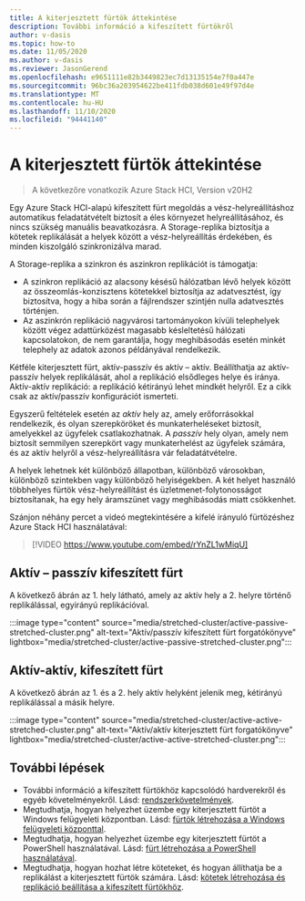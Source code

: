 ```yaml
---
title: A kiterjesztett fürtök áttekintése
description: További információ a kifeszített fürtökről
author: v-dasis
ms.topic: how-to
ms.date: 11/05/2020
ms.author: v-dasis
ms.reviewer: JasonGerend
ms.openlocfilehash: e9651111e82b3449823ec7d13135154e7f0a447e
ms.sourcegitcommit: 96bc36a203954622be411fdb038d601e49f97d4e
ms.translationtype: MT
ms.contentlocale: hu-HU
ms.lasthandoff: 11/10/2020
ms.locfileid: "94441140"
---
```

# <a name="stretched-clusters-overview"></a>A kiterjesztett fürtök áttekintése

> A következőre vonatkozik Azure Stack HCI, Version v20H2

Egy Azure Stack HCI-alapú kifeszített fürt megoldás a vész-helyreállításhoz automatikus feladatátvételt biztosít a éles környezet helyreállításához, és nincs szükség manuális beavatkozásra. A Storage-replika biztosítja a kötetek replikálását a helyek között a vész-helyreállítás érdekében, és minden kiszolgáló szinkronizálva marad.

A Storage-replika a szinkron és aszinkron replikációt is támogatja:

- A szinkron replikáció az alacsony késésű hálózatban lévő helyek között az összeomlás-konzisztens kötetekkel biztosítja az adatvesztést, így biztosítva, hogy a hiba során a fájlrendszer szintjén nulla adatvesztés történjen.
- Az aszinkrón replikáció nagyvárosi tartományokon kívüli telephelyek között végez adattürközést magasabb késleltetésű hálózati kapcsolatokon, de nem garantálja, hogy meghibásodás esetén minkét telephely az adatok azonos példányával rendelkezik.

Kétféle kiterjesztett fürt, aktív-passzív és aktív – aktív. Beállíthatja az aktív-passzív helyek replikálását, ahol a replikáció elsődleges helye és iránya. Aktív-aktív replikáció: a replikáció kétirányú lehet mindkét helyről. Ez a cikk csak az aktív/passzív konfigurációt ismerteti.

Egyszerű feltételek esetén az *aktív* hely az, amely erőforrásokkal rendelkezik, és olyan szerepköröket és munkaterheléseket biztosít, amelyekkel az ügyfelek csatlakozhatnak. A *passzív* hely olyan, amely nem biztosít semmilyen szerepkört vagy munkaterhelést az ügyfelek számára, és az aktív helyről a vész-helyreállításra vár feladatátvételre.

A helyek lehetnek két különböző állapotban, különböző városokban, különböző szintekben vagy különböző helyiségekben. A két helyet használó többhelyes fürtök vész-helyreállítást és üzletmenet-folytonosságot biztosítanak, ha egy hely áramszünet vagy meghibásodás miatt csökkenhet.

Szánjon néhány percet a videó megtekintésére a kifelé irányuló fürtözéshez Azure Stack HCI használatával:
> [!VIDEO https://www.youtube.com/embed/rYnZL1wMiqU]

## <a name="active-passive-stretched-cluster"></a>Aktív – passzív kifeszített fürt

A következő ábrán az 1. hely látható, amely az aktív hely a 2. helyre történő replikálással, egyirányú replikációval.

:::image type="content" source="media/stretched-cluster/active-passive-stretched-cluster.png" alt-text="Aktív/passzív kifeszített fürt forgatókönyve"  lightbox="media/stretched-cluster/active-passive-stretched-cluster.png":::

## <a name="active-active-stretched-cluster"></a>Aktív-aktív, kifeszített fürt

A következő ábrán az 1. és a 2. hely aktív helyként jelenik meg, kétirányú replikálással a másik helyre.

:::image type="content" source="media/stretched-cluster/active-active-stretched-cluster.png" alt-text="Aktív/aktív kiterjesztett fürt forgatókönyve" lightbox="media/stretched-cluster/active-active-stretched-cluster.png":::

## <a name="next-steps"></a>További lépések

- További információ a kifeszített fürtökhöz kapcsolódó hardverekről és egyéb követelményekről. Lásd: [rendszerkövetelmények](system-requirements.md).
- Megtudhatja, hogyan helyezhet üzembe egy kiterjesztett fürtöt a Windows felügyeleti központban. Lásd: [fürtök létrehozása a Windows felügyeleti központtal](../deploy/create-cluster.md).
- Megtudhatja, hogyan helyezhet üzembe egy kiterjesztett fürtöt a PowerShell használatával. Lásd: [fürt létrehozása a PowerShell használatával](../deploy/create-cluster-powershell.md).
- Megtudhatja, hogyan hozhat létre köteteket, és hogyan állíthatja be a replikálást a kiterjesztett fürtök számára. Lásd: [kötetek létrehozása és replikáció beállítása a kifeszített fürtökhöz](../manage/create-stretched-volumes.md).
